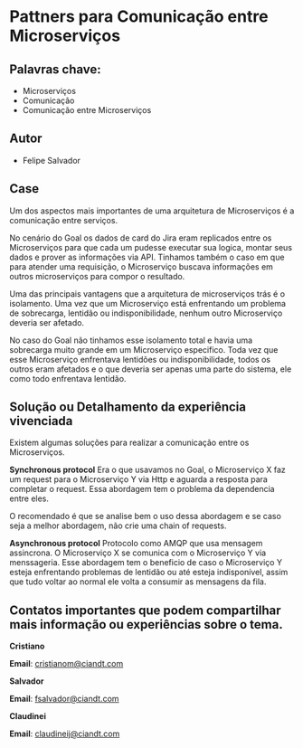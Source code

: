 # Pattners para Comunicação entre Microserviços

## Palavras chave:
* Microserviços
* Comunicação
* Comunicação entre Microserviços

## Autor
* Felipe Salvador

## Case

Um dos aspectos mais importantes de uma arquitetura de Microserviços é a comunicação entre serviços. 

No cenário do Goal os dados de card do Jira eram replicados entre os Microserviços para que cada um pudesse executar sua logica, montar seus dados e prover as informações via API. Tinhamos também o caso em que para atender uma requisição, o Microserviço buscava informações em outros microserviços para compor o resultado.

Uma das principais vantagens que a arquitetura de microserviços trás é o isolamento. Uma vez que um Microserviço está enfrentando um problema de sobrecarga, lentidão ou indisponibilidade, nenhum outro Microserviço deveria ser afetado.

No caso do Goal não tinhamos esse isolamento total e havia uma sobrecarga muito grande em um Microserviço especifico. Toda vez que esse Microserviço enfrentava lentidões ou indisponibilidade, todos os outros eram afetados e o que deveria ser apenas uma parte do sistema, ele como todo enfrentava lentidão.

## Solução ou Detalhamento da experiência vivenciada

Existem algumas soluções para realizar a comunicação entre os Microserviços.

**Synchronous protocol**
Era o que usavamos no Goal, o Microserviço X faz um request para o Microserviço Y via Http e aguarda a resposta para completar o request. Essa abordagem tem o problema da dependencia entre eles.

O recomendado é que se analise bem o uso dessa abordagem e se caso seja a melhor abordagem, não crie uma chain of requests.

**Asynchronous protocol**
Protocolo como AMQP que usa mensagem assincrona. O Microserviço X se comunica com o Microserviço Y via menssageria. Esse abordagem tem o beneficio de caso o Microserviço Y esteja enfrentando problemas de lentidão ou até esteja indisponível, assim que tudo voltar ao normal ele volta a consumir as mensagens da fila.

## Contatos importantes que podem compartilhar mais informação ou experiências sobre o tema.

**Cristiano**

**Email**: cristianom@ciandt.com

**Salvador**

**Email**: fsalvador@ciandt.com

**Claudinei**

**Email**: claudineij@ciandt.com
